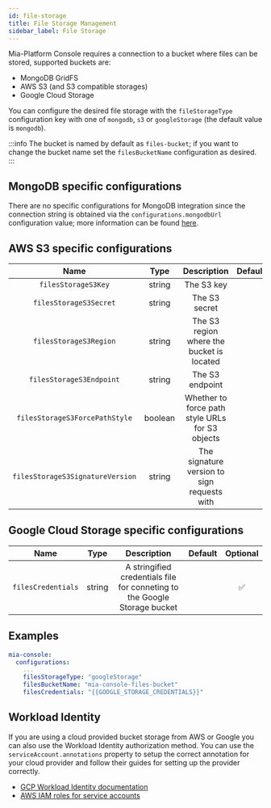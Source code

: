 ```yaml
---
id: file-storage
title: File Storage Management
sidebar_label: File Storage
---
```


<!--
WARNING: this file was automatically generated by Mia-Platform Doc Aggregator.
DO NOT MODIFY IT BY HAND.
Instead, modify the source file and run the aggregator to regenerate this file.
-->

Mia-Platform Console requires a connection to a bucket where files can be stored, supported buckets are:

* MongoDB GridFS
* AWS S3 (and S3 compatible storages)
* Google Cloud Storage

You can configure the desired file storage with the `fileStorageType` configuration key with one of `mongodb`, `s3` or `googleStorage` (the default value is `mongodb`).

:::info
The bucket is named by default as `files-bucket`; if you want to change the bucket name set the `filesBucketName` configuration as desired.
:::

## MongoDB specific configurations

There are no specific configurations for MongoDB integration since the connection string is obtained via the `configurations.mongodbUrl` configuration value; more information can be found [here](/infrastructure/self-hosted/installation-chart/40-mongodb-configurations-and-encryption.md#mongodb-configuration).

## AWS S3 specific configurations

| Name | Type | Description | Default | Optional |
|:----:|:----:|:-----------:|:-------:|:--------:|
|`filesStorageS3Key`| string | The S3 key |  | ✅ |
|`filesStorageS3Secret`| string | The S3 secret |  | ✅ |
|`filesStorageS3Region`| string | The S3 region where the bucket is located |  | ✅ |
|`filesStorageS3Endpoint`| string | The S3 endpoint |  | ✅ |
|`filesStorageS3ForcePathStyle`| boolean | Whether to force path style URLs for S3 objects |  | ✅ |
|`filesStorageS3SignatureVersion`| string | The signature version to sign requests with |  | ✅ |

## Google Cloud Storage specific configurations

| Name | Type | Description | Default | Optional |
|:----:|:----:|:-----------:|:-------:|:--------:|
|`filesCredentials`| string | A stringified credentials file for conneting to the Google Storage bucket |  | ✅ |

## Examples

```yaml
mia-console:
  configurations:
    ...
    filesStorageType: "googleStorage"
    filesBucketName: "mia-console-files-bucket"
    filesCredentials: "{{GOOGLE_STORAGE_CREDENTIALS}}"
```

## Workload Identity

If you are using a cloud provided bucket storage from AWS or Google you can also use the Workload Identity authorization method.
You can use the `serviceAccount.annotations` property to setup the correct annotation for your cloud provider and follow their
guides for setting up the provider correctly.

* [GCP Workload Identity documentation]
* [AWS IAM roles for service accounts]

[GCP Workload Identity documentation]: https://cloud.google.com/kubernetes-engine/docs/how-to/workload-identity
[AWS IAM roles for service accounts]: https://docs.aws.amazon.com/eks/latest/userguide/iam-roles-for-service-accounts.html

